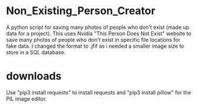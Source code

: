 # Non_Existing_Person_Creator

A python script for saving many photos of people who don't exist (made up data for a project).
This uses Nvidia "This Person Does Not Exist" website to save many photos of people who don't exist in specific file locations for fake data. I changed the format to .jfif as i needed a smaller image size to store in a SQL database.

# downloads

Use "pip3 install requests" to install requests and "pip3 install pillow" for the PIL image editor.
